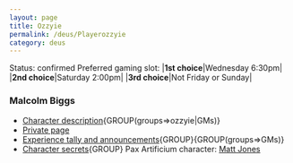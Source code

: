 ```yaml
---
layout: page
title: Ozzyie
permalink: /deus/Playerozzyie
category: deus
---
```

Status: confirmed
Preferred gaming slot:
|__1st choice__|Wednesday 6:30pm|
|__2nd choice__|Saturday 2:00pm|
|__3rd choice__|Not Friday or Sunday|
### Malcolm Biggs
* [Character description](CharPublicOzzyie){GROUP(groups=&gt;ozzyie|GMs)}
* [Private page](CharPrivateOzzyie)
* [Experience tally and announcements](AnnounceOzzyie){GROUP}{GROUP(groups=&gt;GMs)}
* [Character secrets](CharSecretsOzzyie){GROUP}
Pax Artificium character: [Matt Jones](/pax/pcs/matt.html)

